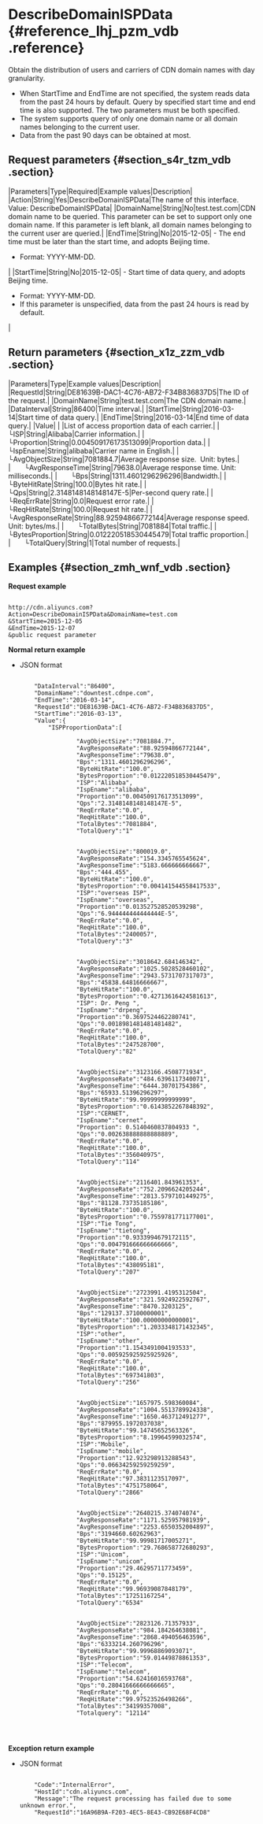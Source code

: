 # DescribeDomainISPData {#reference_lhj_pzm_vdb .reference}

Obtain the distribution of users and carriers of CDN domain names with day granularity.

-   When StartTime and EndTime are not specified, the system reads data from the past 24 hours by default. Query by specified start time and end time is also supported. The two parameters must be both specified.
-   The system supports query of only one domain name or all domain names belonging to the current user.
-   Data from the past 90 days can be obtained at most.

## Request parameters {#section_s4r_tzm_vdb .section}

|Parameters|Type|Required|Example values|Description|
|Action|String|Yes|DescribeDomainISPData|The name of this interface.  Value: DescribeDomainISPData|
|DomainName|String|No|test.test.com|CDN domain name to be queried. This parameter can be set to support only one domain name. If this parameter is left blank, all domain names belonging to the current user are queried.|
|EndTime|String|No|2015-12-05| -   The end time must be later than the start time, and adopts Beijing time.
-   Format: YYYY-MM-DD.

 |
|StartTime|String|No|2015-12-05| -   Start time of data query, and adopts Beijing time.
-   Format: YYYY-MM-DD.
-   If this parameter is unspecified, data from the past 24 hours is read by default.

 |

## Return parameters {#section_x1z_zzm_vdb .section}

|Parameters|Type|Example values|Description|
|RequestId|String|DE81639B-DAC1-4C76-AB72-F34B836837D5|The ID of the request.|
|DomainName|String|test.test.com|The CDN domain name.|
|DataInterval|String|86400|Time interval.|
|StartTime|String|2016-03-14|Start time of data query.|
|EndTime|String|2016-03-14|End time of data query.|
|Value| | |List of access proportion data of each carrier.|
|  └ISP|String|Alibaba|Carrier information.|
|  └Proportion|String|0.004509176173513099|Proportion data.|
|  └IspEname|String|alibaba|Carrier name in English.|
|  └AvgObjectSize|String|7081884.7|Average response size.  Unit: bytes.|
|  └AvgResponseTime|String|79638.0|Average response time. Unit: milliseconds.|
|  └Bps|String|1311.4601296296296|Bandwidth.|
|  └ByteHitRate|String|100.0|Bytes hit rate.|
|  └Qps|String|2.3148148148148147E-5|Per-second query rate.|
|  └ReqErrRate|String|0.0|Request error rate.|
|  └ReqHitRate|String|100.0|Request hit rate.|
|  └AvgResponseRate|String|88.92594866772144|Average response speed. Unit: bytes/ms.|
|  └TotalBytes|String|7081884|Total traffic.|
|  └BytesProportion|String|0.012220518530445479|Total traffic proportion.|
|  └TotalQuery|String|1|Total number of requests.|

## Examples {#section_zmh_wnf_vdb .section}

**Request example**

```

http://cdn.aliyuncs.com?Action=DescribeDomainISPData&DomainName=test.com
&StartTime=2015-12-05
&EndTime=2015-12-07
&public request parameter
```

**Normal return example**

-   JSON format

    ```
    
        "DataInterval":"86400",
        "DomainName":"downtest.cdnpe.com",
        "EndTime":"2016-03-14",
        "RequestId":"DE81639B-DAC1-4C76-AB72-F34B836837D5",
        "StartTime":"2016-03-13",
        "Value":{
            "ISPProportionData":[
                
                    "AvgObjectSize":"7081884.7",
                    "AvgResponseRate":"88.92594866772144",
                    "AvgResponseTime":"79638.0",
                    "Bps":"1311.4601296296296",
                    "ByteHitRate":"100.0",
                    "BytesProportion":"0.012220518530445479",
                    "ISP":"Alibaba",
                    "IspEname":"alibaba",
                    "Proportion":"0.004509176173513099",
                    "Qps":"2.3148148148148147E-5",
                    "ReqErrRate":"0.0",
                    "ReqHitRate":"100.0",
                    "TotalBytes":"7081884",
                    "TotalQuery":"1"
                
                
                    "AvgObjectSize":"800019.0",
                    "AvgResponseRate":"154.3345765545624",
                    "AvgResponseTime":"5183.666666666667",
                    "Bps":"444.455",
                    "ByteHitRate":"100.0",
                    "BytesProportion":"0.004141544558417533",
                    "ISP":"overseas ISP",
                    "IspEname":"overseas",
                    "Proportion":"0.013527528520539298",
                    "Qps":"6.944444444444444E-5",
                    "ReqErrRate":"0.0",
                    "ReqHitRate":"100.0",
                    "TotalBytes":"2400057",
                    "TotalQuery":"3"
                
                
                    "AvgObjectSize":"3018642.684146342",
                    "AvgResponseRate":"1025.5028528460102",
                    "AvgResponseTime":"2943.5731707317073",
                    "Bps":"45838.64816666667",
                    "ByteHitRate":"100.0",
                    "BytesProportion":"0.42713616424581613",
                    "ISP": Dr. Peng ",
                    "IspEname":"drpeng",
                    "Proportion":"0.3697524462280741",
                    "Qps":"0.0018981481481481482",
                    "ReqErrRate":"0.0",
                    "ReqHitRate":"100.0",
                    "TotalBytes":"247528700",
                    "TotalQuery":"82"
                
                
                    "AvgObjectSize":"3123166.4508771934",
                    "AvgResponseRate":"484.6396117340071",
                    "AvgResponseTime":"6444.30701754386",
                    "Bps":"65933.51396296297",
                    "ByteHitRate":"99.99999999999999",
                    "BytesProportion":"0.6143852267848392",
                    "ISP":"CERNET",
                    "IspEname":"cernet",
                    "Proportion": 0.5140460837804933 ",
                    "Qps":"0.002638888888888889",
                    "ReqErrRate":"0.0",
                    "ReqHitRate":"100.0",
                    "TotalBytes":"356040975",
                    "TotalQuery":"114"
                
                
                    "AvgObjectSize":"2116401.843961353",
                    "AvgResponseRate":"752.2096624205244",
                    "AvgResponseTime":"2813.5797101449275",
                    "Bps":"81128.73735185186",
                    "ByteHitRate":"100.0",
                    "BytesProportion":"0.7559781771177001",
                    "ISP":"Tie Tong",
                    "IspEname":"tietong",
                    "Proportion":"0.9333994679172115",
                    "Qps":"0.004791666666666666",
                    "ReqErrRate":"0.0",
                    "ReqHitRate":"100.0",
                    "TotalBytes":"438095181",
                    "TotalQuery":"207"
                
                
                    "AvgObjectSize":"2723991.4195312504",
                    "AvgResponseRate":"321.5924922592767",
                    "AvgResponseTime":"8470.3203125",
                    "Bps":"129137.37100000001",
                    "ByteHitRate":"100.00000000000001",
                    "BytesProportion":"1.2033348171432345",
                    "ISP":"other",
                    "IspEname":"other",
                    "Proportion":"1.1543491004193533",
                    "Qps":"0.005925925925925926",
                    "ReqErrRate":"0.0",
                    "ReqHitRate":"100.0",
                    "TotalBytes":"697341803",
                    "TotalQuery":"256"
                
                
                    "AvgObjectSize":"1657975.598360084",
                    "AvgResponseRate":"1004.5513789924338",
                    "AvgResponseTime":"1650.463712491277",
                    "Bps":"879955.1972037038",
                    "ByteHitRate":"99.14745652563326",
                    "BytesProportion":"8.19964599032574",
                    "ISP":"Mobile",
                    "IspEname":"mobile",
                    "Proportion":"12.923298913288543",
                    "Qps":"0.06634259259259259",
                    "ReqErrRate":"0.0",
                    "ReqHitRate":"97.3831123517097",
                    "TotalBytes":"4751758064",
                    "TotalQuery":"2866"
                
                
                    "AvgObjectSize":"2640215.374074074",
                    "AvgResponseRate":"1171.525957981939",
                    "AvgResponseTime":"2253.6550352004897",
                    "Bps":"3194660.60262963",
                    "ByteHitRate":"99.99981717005271",
                    "BytesProportion":"29.768658772680293",
                    "ISP":"Unicom",
                    "IspEname":"unicom",
                    "Proportion":"29.46295711773459",
                    "Qps":"0.15125",
                    "ReqErrRate":"0.0",
                    "ReqHitRate":"99.96939087848179",
                    "TotalBytes":"17251167254",
                    "TotalQuery":"6534"
                
                
                    "AvgObjectSize":"2823126.71357933",
                    "AvgResponseRate":"984.184264638081",
                    "AvgResponseTime":"2868.494056463596",
                    "Bps":"6333214.260796296",
                    "ByteHitRate":"99.99968869093071",
                    "BytesProportion":"59.01449878861353",
                    "ISP":"Telecom",
                    "IspEname":"telecom",
                    "Proportion":"54.62416016593768",
                    "Qps":"0.28041666666666665",
                    "ReqErrRate":"0.0",
                    "ReqHitRate":"99.97523526498266",
                    "TotalBytes":"34199357008",
                    "Totalquery": "12114"
                
            
        
    
    ```


**Exception return example**

-   JSON format

    ```
    
        "Code":"InternalError",
        "HostId":"cdn.aliyuncs.com",
        "Message":"The request processing has failed due to some unknown error.",
        "RequestId":"16A96B9A-F203-4EC5-8E43-CB92E68F4CD8"
    
    ```


